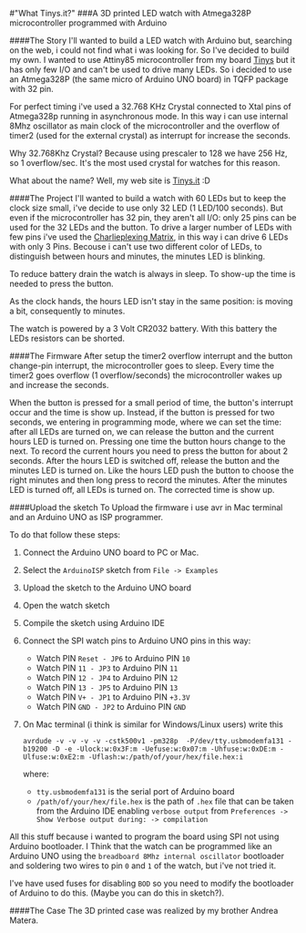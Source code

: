 #"What Tinys.it?"
###A 3D printed LED watch with Atmega328P microcontroller programmed with Arduino

####The Story
I'll wanted to build a LED watch with Arduino but, searching on the web, i could not find what i was looking for. So I've decided to build my own.
I wanted to use Attiny85 microcontroller from my board [Tinys](http://www.tinys.it/) but it has only few I/O and can't be used to drive many LEDs. So i decided to use an Atmega328P (the same micro of Arduino UNO board) in TQFP package with 32 pin.

For perfect timing i've used a 32.768 KHz Crystal connected to Xtal pins of Atmega328p running in asynchronous mode. In this way i can use internal 8Mhz oscillator as main clock of the microcontroller and the overflow of timer2 (used for the external crystal) as interrupt for increase the seconds.

Why 32.768Khz Crystal? Because using prescaler to 128 we have 256 Hz, so 1 overflow/sec. It's the most used crystal for watches for this reason.

What about the name? Well, my web site is [Tinys.it](http://www.tinys.it/) :D

####The Project
I'll wanted to build a watch with 60 LEDs but to keep the clock size small, i've decide to use only 32 LED (1 LED/100 seconds). But even if the microcontroller has 32 pin, they aren't all I/O: only 25 pins can be used for the 32 LEDs and the button. To drive a larger number of LEDs with few pins i've used the [Charlieplexing Matrix](http://en.wikipedia.org/wiki/Charlieplexing), in this way i can drive 6 LEDs with only 3 Pins. Becouse i can't use two different color of LEDs, to distinguish between hours and minutes, the minutes LED is blinking. 

To reduce battery drain the watch is always in sleep. To show-up the time is needed to press the button.

As the clock hands, the hours LED isn't stay in the same position: is moving a bit, consequently to minutes.

The watch is powered by a 3 Volt CR2032 battery. With this battery the LEDs resistors can be shorted.

####The Firmware
After setup the timer2 overflow interrupt and the button change-pin interrupt, the microcontroller goes to sleep. Every time the timer2 goes overflow (1 overflow/seconds) the microcontroller wakes up and increase the seconds. 

When the button is pressed for a small period of time, the button's interrupt occur and the time is show up. Instead, if the button is pressed for two seconds, we entering in programming mode, where we can set the time: after all LEDs are turned on, we can release the button and the current hours LED is turned on. Pressing one time the button hours change to the next. To record the current hours you need to press the button for about 2 seconds. After the hours LED is switched off, release the button and the minutes LED is turned on. Like the hours LED push the button to choose the right minutes and then long press to record the minutes. After the minutes LED is turned off, all LEDs is turned on. The corrected time is show up.

####Upload the sketch
To Upload the firmware i use avr in Mac terminal and an Arduino UNO as ISP programmer. 

To do that follow these steps:

1. Connect the Arduino UNO board to PC or Mac.
2. Select the `ArduinoISP` sketch from `File -> Examples`
3. Upload the sketch to the Arduino UNO board
4. Open the watch sketch
5. Compile the sketch using Arduino IDE
6. Connect the SPI watch pins to Arduino UNO pins in this way:
	* Watch PIN `Reset - JP6` to Arduino PIN `10`
	* Watch PIN `11 - JP3` to Arduino PIN `11`
	* Watch PIN `12 - JP4` to Arduino PIN `12`
	* Watch PIN `13 - JP5` to Arduino PIN `13`
	* Watch PIN `V+ - JP1` to Arduino PIN `+3.3V`
	* Watch PIN `GND - JP2` to Arduino PIN `GND`
7. On Mac terminal (i think is similar for Windows/Linux users) write this
	```
	avrdude -v -v -v -v -cstk500v1 -pm328p  -P/dev/tty.usbmodemfa131 -b19200 -D -e -Ulock:w:0x3F:m -Uefuse:w:0x07:m -Uhfuse:w:0xDE:m -Ulfuse:w:0xE2:m -Uflash:w:/path/of/your/hex/file.hex:i
	```
	
	where:
	 - `tty.usbmodemfa131` is the serial port of Arduino board
	 - `/path/of/your/hex/file.hex` is the path of `.hex` file that can be taken from the Arduino IDE enabling `verbose output` from `Preferences -> Show Verbose output during: -> compilation`
	
All this stuff because i wanted to program the board using SPI not using Arduino bootloader. I Think that the watch can be programmed like an Arduino UNO using the `breadboard 8Mhz internal oscillator` bootloader and soldering two wires to pin `0` and `1` of the watch, but i've not tried it.

I've have used fuses for disabling `BOD` so you need to modify the bootloader of Arduino to do this. (Maybe you can do this in sketch?).

####The Case
The 3D printed case was realized by my brother Andrea Matera.
